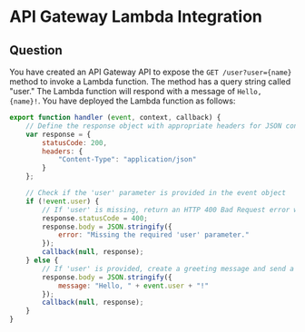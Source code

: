 # API Gateway Lambda Integration

## Question
You have created an API Gateway API to expose the `GET /user?user={name}` method to invoke a Lambda function.
The method has a query string called "user." 
The Lambda function will respond with a message of `Hello, {name}!`. 
You have deployed the Lambda function as follows:

```Javascript
export function handler (event, context, callback) {
    // Define the response object with appropriate headers for JSON content
    var response = {
        statusCode: 200,
        headers: {
            "Content-Type": "application/json"
        }
    };

    // Check if the 'user' parameter is provided in the event object
    if (!event.user) {
        // If 'user' is missing, return an HTTP 400 Bad Request error with a meaningful error message
        response.statusCode = 400;
        response.body = JSON.stringify({
            error: "Missing the required 'user' parameter."
        });
        callback(null, response);
    } else {
        // If 'user' is provided, create a greeting message and send a successful response
        response.body = JSON.stringify({
            message: "Hello, " + event.user + "!"
        });
        callback(null, response);
    }
}
```